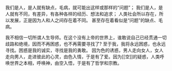 我们是人，是人就有缺点，毛病，就可能出这样或那样的“问题”；
我们是人，是人就有不同，有差异，有各种各样的经历、想法和追求；
人类社会所以存在，所以发展，正是因为人和人之间存在着不同。
甚至存在着看似是“问题”的缺点、毛病。

我不相信一切所谓人生导师。在这个没有上帝的世界上，谁敢说自己已经贯通一切歧路和绝境，因而不再困惑，也不再需要寻找了?
至于我，我将永远困惑，也永远寻找。困惑是我的诚实，寻找是我的勇敢。
因为色的诱惑，男人走向女人，女人走向男人，走进彼此的心灵，由色入情，于是有了爱。因为[[空]]的疑惑，人类呼唤世界之本相，呼唤神，由空入悟，于是有了哲学和宗教。